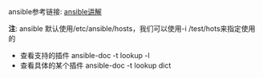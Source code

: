 ansible参考链接: [ansible讲解](http://www.zsythink.net/archives/category/%E8%BF%90%E7%BB%B4%E7%9B%B8%E5%85%B3/ansible/ "ansible讲解")

**注**: ansible 默认使用/etc/ansible/hosts，我们可以使用-i /test/hots来指定使用的

* 查看支持的插件 ansible-doc -t lookup -l 
* 查看具体的某个插件 ansible-doc -t lookup dict
